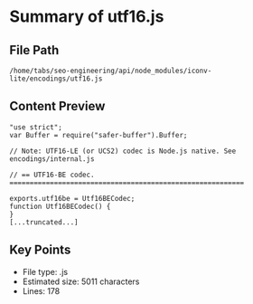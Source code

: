 # Summary of utf16.js
  
## File Path
`/home/tabs/seo-engineering/api/node_modules/iconv-lite/encodings/utf16.js`

## Content Preview
```
"use strict";
var Buffer = require("safer-buffer").Buffer;

// Note: UTF16-LE (or UCS2) codec is Node.js native. See encodings/internal.js

// == UTF16-BE codec. ==========================================================

exports.utf16be = Utf16BECodec;
function Utf16BECodec() {
}
[...truncated...]
```

## Key Points
- File type: .js
- Estimated size: 5011 characters
- Lines: 178
